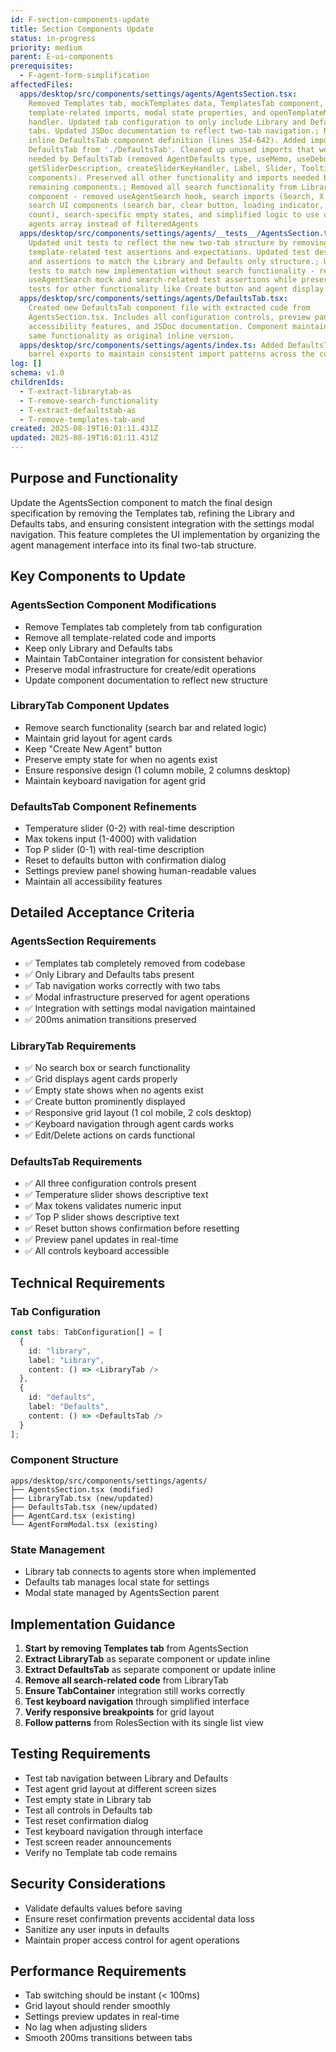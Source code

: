 ```yaml
---
id: F-section-components-update
title: Section Components Update
status: in-progress
priority: medium
parent: E-ui-components
prerequisites:
  - F-agent-form-simplification
affectedFiles:
  apps/desktop/src/components/settings/agents/AgentsSection.tsx:
    Removed Templates tab, mockTemplates data, TemplatesTab component,
    template-related imports, modal state properties, and openTemplateModal
    handler. Updated tab configuration to only include Library and Defaults
    tabs. Updated JSDoc documentation to reflect two-tab navigation.; Removed
    inline DefaultsTab component definition (lines 354-642). Added import for
    DefaultsTab from './DefaultsTab'. Cleaned up unused imports that were only
    needed by DefaultsTab (removed AgentDefaults type, useMemo, useDebounce,
    getSliderDescription, createSliderKeyHandler, Label, Slider, Tooltip
    components). Preserved all other functionality and imports needed by
    remaining components.; Removed all search functionality from LibraryTab
    component - removed useAgentSearch hook, search imports (Search, X icons),
    search UI components (search bar, clear button, loading indicator, results
    count), search-specific empty states, and simplified logic to use direct
    agents array instead of filteredAgents
  apps/desktop/src/components/settings/agents/__tests__/AgentsSection.test.tsx:
    Updated unit tests to reflect the new two-tab structure by removing all
    template-related test assertions and expectations. Updated test descriptions
    and assertions to match the Library and Defaults only structure.; Updated
    tests to match new implementation without search functionality - removed
    useAgentSearch mock and search-related test assertions while preserving
    tests for other functionality like Create button and agent display
  apps/desktop/src/components/settings/agents/DefaultsTab.tsx:
    Created new DefaultsTab component file with extracted code from
    AgentsSection.tsx. Includes all configuration controls, preview panel,
    accessibility features, and JSDoc documentation. Component maintains exact
    same functionality as original inline version.
  apps/desktop/src/components/settings/agents/index.ts: Added DefaultsTab to
    barrel exports to maintain consistent import patterns across the codebase.
log: []
schema: v1.0
childrenIds:
  - T-extract-librarytab-as
  - T-remove-search-functionality
  - T-extract-defaultstab-as
  - T-remove-templates-tab-and
created: 2025-08-19T16:01:11.431Z
updated: 2025-08-19T16:01:11.431Z
---
```


## Purpose and Functionality

Update the AgentsSection component to match the final design specification by removing the Templates tab, refining the Library and Defaults tabs, and ensuring consistent integration with the settings modal navigation. This feature completes the UI implementation by organizing the agent management interface into its final two-tab structure.

## Key Components to Update

### AgentsSection Component Modifications

- Remove Templates tab completely from tab configuration
- Remove all template-related code and imports
- Keep only Library and Defaults tabs
- Maintain TabContainer integration for consistent behavior
- Preserve modal infrastructure for create/edit operations
- Update component documentation to reflect new structure

### LibraryTab Component Updates

- Remove search functionality (search bar and related logic)
- Maintain grid layout for agent cards
- Keep "Create New Agent" button
- Preserve empty state for when no agents exist
- Ensure responsive design (1 column mobile, 2 columns desktop)
- Maintain keyboard navigation for agent grid

### DefaultsTab Component Refinements

- Temperature slider (0-2) with real-time description
- Max tokens input (1-4000) with validation
- Top P slider (0-1) with real-time description
- Reset to defaults button with confirmation dialog
- Settings preview panel showing human-readable values
- Maintain all accessibility features

## Detailed Acceptance Criteria

### AgentsSection Requirements

- ✅ Templates tab completely removed from codebase
- ✅ Only Library and Defaults tabs present
- ✅ Tab navigation works correctly with two tabs
- ✅ Modal infrastructure preserved for agent operations
- ✅ Integration with settings modal navigation maintained
- ✅ 200ms animation transitions preserved

### LibraryTab Requirements

- ✅ No search box or search functionality
- ✅ Grid displays agent cards properly
- ✅ Empty state shows when no agents exist
- ✅ Create button prominently displayed
- ✅ Responsive grid layout (1 col mobile, 2 cols desktop)
- ✅ Keyboard navigation through agent cards works
- ✅ Edit/Delete actions on cards functional

### DefaultsTab Requirements

- ✅ All three configuration controls present
- ✅ Temperature slider shows descriptive text
- ✅ Max tokens validates numeric input
- ✅ Top P slider shows descriptive text
- ✅ Reset button shows confirmation before resetting
- ✅ Preview panel updates in real-time
- ✅ All controls keyboard accessible

## Technical Requirements

### Tab Configuration

```typescript
const tabs: TabConfiguration[] = [
  {
    id: "library",
    label: "Library",
    content: () => <LibraryTab />
  },
  {
    id: "defaults",
    label: "Defaults",
    content: () => <DefaultsTab />
  }
];
```

### Component Structure

```
apps/desktop/src/components/settings/agents/
├── AgentsSection.tsx (modified)
├── LibraryTab.tsx (new/updated)
├── DefaultsTab.tsx (new/updated)
├── AgentCard.tsx (existing)
└── AgentFormModal.tsx (existing)
```

### State Management

- Library tab connects to agents store when implemented
- Defaults tab manages local state for settings
- Modal state managed by AgentsSection parent

## Implementation Guidance

1. **Start by removing Templates tab** from AgentsSection
2. **Extract LibraryTab** as separate component or update inline
3. **Extract DefaultsTab** as separate component or update inline
4. **Remove all search-related code** from LibraryTab
5. **Ensure TabContainer** integration still works correctly
6. **Test keyboard navigation** through simplified interface
7. **Verify responsive breakpoints** for grid layout
8. **Follow patterns** from RolesSection with its single list view

## Testing Requirements

- Test tab navigation between Library and Defaults
- Test agent grid layout at different screen sizes
- Test empty state in Library tab
- Test all controls in Defaults tab
- Test reset confirmation dialog
- Test keyboard navigation through interface
- Test screen reader announcements
- Verify no Template tab code remains

## Security Considerations

- Validate defaults values before saving
- Ensure reset confirmation prevents accidental data loss
- Sanitize any user inputs in defaults
- Maintain proper access control for agent operations

## Performance Requirements

- Tab switching should be instant (< 100ms)
- Grid layout should render smoothly
- Settings preview updates in real-time
- No lag when adjusting sliders
- Smooth 200ms transitions between tabs
